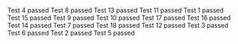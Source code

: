 Test 4 passed
Test 8 passed
Test 13 passed
Test 11 passed
Test 1 passed
Test 15 passed
Test 9 passed
Test 10 passed
Test 17 passed
Test 16 passed
Test 14 passed
Test 7 passed
Test 18 passed
Test 12 passed
Test 3 passed
Test 6 passed
Test 2 passed
Test 5 passed
